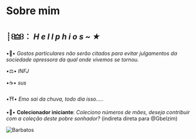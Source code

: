 # Sobre mim

## ┊꒰🜲꒱︰ *H e l l p h i o s ~ ★*

•🌙• *Gostos particulares não serão citados para evitar julgamentos da sociedade opressora da qual onde vivemos se tornou.*

•⚖️• *INFJ*

•☕• *sus*

•⛩️• *Emo sai da chuva, todo dia isso.....*

•🥂• **Colecionador iniciante**: *Coleciono números de mães, deseja contribuir com a coleção deste pobre sonhador?*
(indireta direta para @Gbelzim)


![Barbatos](https://i.redd.it/zmtyflzpkp281.jpg)

